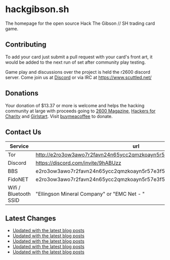 # hackgibson.sh
The homepage for the open source Hack The Gibson // SH trading card game.


## Contributing

To add your card just submit a pull request with your card's front art, it would be added to the next run of set after community play testing.

Game play and discussions over the project is held the r2600 discord server. Come join us at [Discord](https://discord.com/invite/9hABUzz) or via IRC at https://www.scuttled.net/


## Donations

Your donation of $13.37 or more is welcome and helps the hacking community at large with proceeds going to [2600 Magazine](https://2600.com/), [Hackers for Charity](https://hackersforcharity.org) and [Girlstart](https://girlstart.org).  Visit [buymeacoffee](https://www.buymeacoffee.com/hackgibson.sh) to donate.


## Contact Us

Service | url
-|-
Tor | http://e2ro3ow3awo7r2favn24n65ycc2qmzkoayn5r57e3f56nvjwdcgg32ad.onion
Discord | https://discord.com/invite/9hABUzz
BBS | e2ro3ow3awo7r2favn24n65ycc2qmzkoayn5r57e3f56nvjwdcgg32ad.onion:23
FidoNET | e2ro3ow3awo7r2favn24n65ycc2qmzkoayn5r57e3f56nvjwdcgg32ad.onion:24554
Wifi / Bluetooth SSID | "Ellingson Mineral Company" or "EMC Net - <fidonet address>"

## Latest Changes
<!-- BLOG-POST-LIST:START -->
- [Updated with the latest blog posts](https://github.com/DFW2600/hackgibson.sh/commit/7692dc5f7e42220a4f7d5c3b9cf90dc99de2a545)
- [Updated with the latest blog posts](https://github.com/DFW2600/hackgibson.sh/commit/6ad348a04c25655bcff61655906cd3c0ffada2f0)
- [Updated with the latest blog posts](https://github.com/DFW2600/hackgibson.sh/commit/ed4d6d9efd3d4b4ba7888ccecf4079327eb4f7e6)
- [Updated with the latest blog posts](https://github.com/DFW2600/hackgibson.sh/commit/e7e80f7432c12749999373723d293596885d228a)
- [Updated with the latest blog posts](https://github.com/DFW2600/hackgibson.sh/commit/e1e1b7be26c2ea6125b1eb509207ef5ab8b2688f)
<!-- BLOG-POST-LIST:END -->
